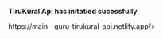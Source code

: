 **TiruKural Api has initatied sucessfully**
<link => https://main--guru-tirukural-api.netlify.app/>
